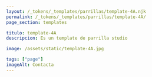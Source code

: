 ```yaml
---
layout: /_tokens/_templates/parrillas/template-4A.njk
permalink: /_tokens/_templates/parrillas/template-4A/
page_section: templates

titulo: template-4A
descripcion: Es un template de parrilla studio

image: /assets/static/template-4A.jpg

tags: ["page"]
imageAlt: Contacta
---
```

